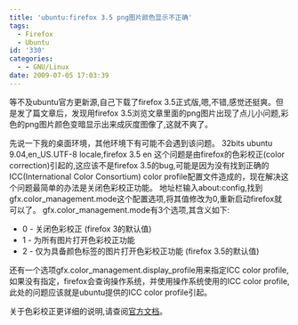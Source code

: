 ```yaml
---
title: 'ubuntu:firefox 3.5 png图片颜色显示不正确'
tags:
  - Firefox
  - Ubuntu
id: '330'
categories:
  - - GNU/Linux
date: 2009-07-05 17:03:39
---
```


等不及ubuntu官方更新源,自己下载了firefox 3.5正式版,嗯,不错,感觉还挺爽。但是发了篇文章后，发现用firefox 3.5浏览文章里面的png图片出现了点儿小问题,彩色的png图片颜色变暗显示出来成灰度图像了,这就不爽了。
<!-- more -->
先说一下我的桌面环境，其他环境下有可能不会遇到该问题。
32bits ubuntu 9.04,en_US.UTF-8 locale,firefox 3.5 en
这个问题是由firefox的色彩校正(color correction)引起的,这应该不是firefox 3.5的bug,可能是因为没有找到正确的ICC(International Color Consortium) color profile配置文件造成的，现在解决这个问题最简单的办法是关闭色彩校正功能。
地址栏输入about:config,找到gfx.color_management.mode这个配置选项,将其值修改为0,重新启动firefox就可以了。
gfx.color_management.mode有3个选项,其含义如下:

*   0 - 关闭色彩校正 (firefox 3的默认值)
*   1 - 为所有图片打开色彩校正功能
*   2 - 仅为具备颜色标签的图片打开色彩校正功能 (firefox 3.5的默认值)

还有一个选项gfx.color_management.display_profile用来指定ICC color profile,如果没有指定，firefox会查询操作系统，并使用操作系统使用的ICC color profile,此处的问题应该就是ubuntu提供的ICC color profile引起。

关于色彩校正更详细的说明,请查阅[官方文档](https://developer.mozilla.org/En/ICC_color_correction_in_Firefox)。